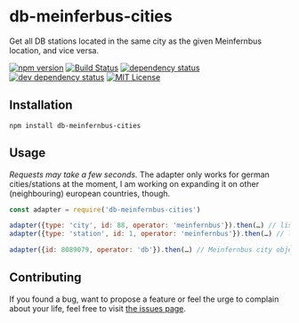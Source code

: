 # db-meinferbus-cities

Get all DB stations located in the same city as the given Meinfernbus location, and vice versa.

[![npm version](https://img.shields.io/npm/v/db-meinfernbus-cities.svg)](https://www.npmjs.com/package/db-meinfernbus-cities)
[![Build Status](https://travis-ci.org/juliuste/db-meinfernbus-cities.svg?branch=master)](https://travis-ci.org/juliuste/db-meinfernbus-cities)
[![dependency status](https://img.shields.io/david/juliuste/db-meinfernbus-cities.svg)](https://david-dm.org/juliuste/db-meinfernbus-cities)
[![dev dependency status](https://img.shields.io/david/dev/juliuste/db-meinfernbus-cities.svg)](https://david-dm.org/juliuste/db-meinfernbus-cities#info=devDependencies)
[![MIT License](https://img.shields.io/badge/license-MIT-black.svg)](https://opensource.org/licenses/MIT)

## Installation

```shell
npm install db-meinfernbus-cities
```

## Usage
_Requests may take a few seconds._ The adapter only works for german cities/stations at the moment, I am working on expanding it on other (neighbouring) european countries, though.

```js
const adapter = require('db-meinfernbus-cities')

adapter({type: 'city', id: 88, operator: 'meinfernbus'}).then(…) // list of db-station objects in berlin
adapter({type: 'station', id: 1, operator: 'meinfernbus'}).then(…) // list of db-station objects in berlin

adapter({id: 8089079, operator: 'db'}).then(…) // Meinfernbus city object for Berlin
```

## Contributing

If you found a bug, want to propose a feature or feel the urge to complain about your life, feel free to visit [the issues page](https://github.com/juliuste/db-meinfernbus-cities/issues).